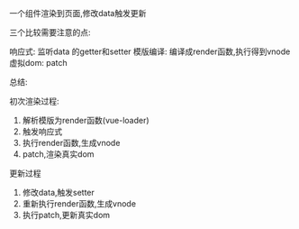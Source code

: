 

一个组件渲染到页面,修改data触发更新


三个比较需要注意的点:


响应式: 监听data 的getter和setter
模版编译: 编译成render函数,执行得到vnode
虚拟dom: patch 


总结:


初次渲染过程:

1. 解析模版为render函数(vue-loader)
2. 触发响应式
3. 执行render函数,生成vnode
4. patch,渲染真实dom

更新过程

1. 修改data,触发setter
2. 重新执行render函数,生成vnode
3. 执行patch,更新真实dom